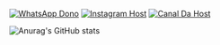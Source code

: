 
[![WhatsApp Dono](https://img.shields.io/badge/WhatsApp-25D366?style=for-the-badge&logo=whatsapp&logoColor=white)](https://wa.me/553399285117)
[![Instagram Host](https://img.shields.io/badge/Instagram-E4405F?style=for-the-badge&logo=instagram&logoColor=white)](https://wa.me/553399285117)
[![Canal Da Host](https://img.shields.io/badge/YouTube-FF0000?style=for-the-badge&logo=youtube&logoColor=white)](https://wa.me/553399285117)

![Anurag's GitHub stats](https://github-readme-stats.vercel.app/api?username=floxcloud&show_icons=true&theme=radical&locale=pt-br)

